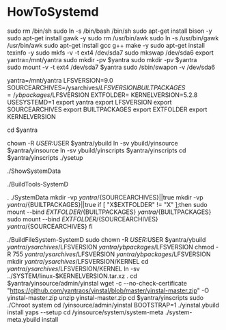 # HowToSystemd

sudo rm /bin/sh
sudo ln -s /bin/bash /bin/sh
sudo apt-get install bison -y
sudo apt-get install gawk -y
sudo rm /usr/bin/awk 
sudo ln -s /usr/bin/gawk /usr/bin/awk
sudo apt-get install gcc g++ make -y
sudo apt-get install texinfo -y
sudo mkfs -v -t ext4 /dev/sda7
sudo mkswap /dev/sda6
export yantra=/mnt/yantra
sudo mkdir -pv $yantra
sudo mkdir -pv $yantra    
sudo mount -v -t ext4 /dev/sda7 $yantra
sudo /sbin/swapon -v /dev/sda6

yantra=/mnt/yantra
LFSVERSION=9.0
SOURCEARCHIVES=/ysarchives/$LFSVERSION
BUILTPACKAGES=/ybpackages/$LFSVERSION
EXTFOLDER=
KERNELVERSION=5.2.8
USESYSTEMD=1
export yantra
export LFSVERSION
export SOURCEARCHIVES
export BUILTPACKAGES
export EXTFOLDER
export KERNELVERSION	

cd $yantra

chown -R $USER:$USER $yantra/ybuild
ln -sv ybuild/yinsource $yantra/yinsource
ln -sv ybuild/yinscripts $yantra/yinscripts
cd $yantra/yinscripts
./ysetup


./ShowSystemData

./BuildTools-SystemD


. ./SystemData
mkdir -vp ${yantra}/${SOURCEARCHIVES}||true 
mkdir -vp ${yantra}/${BUILTPACKAGES}||true 
if [ "X$EXTFOLDER" != "X" ];then
sudo mount --bind $EXTFOLDER/${BUILTPACKAGES} $yantra/${BUILTPACKAGES}
sudo mount --bind $EXTFOLDER/${SOURCEARCHIVES} $yantra/${SOURCEARCHIVES} 
fi



./BuildFileSystem-SystemD
sudo chown -R $USER:$USER $yantra/ybuild $yantra/ysarchives/$LFSVERSION $yantra/ybpackages/$LFSVERSION
chmod -R 755 $yantra/ysarchives/$LFSVERSION $yantra/ybpackages/$LFSVERSION
mkdir  $yantra/ysarchives/$LFSVERSION/KERNEL
cd $yantra/ysarchives/$LFSVERSION/KERNEL
ln -sv ../SYSTEM/linux-$KERNELVERSION.tar.xz .
cd $yantra/yinsource/admin/yinstal
wget -c --no-check-certificate "https://github.com/yantraos/yinstal/blob/master/yinstal-master.zip"  -O yinstal-master.zip
unzip yinstal-master.zip
cd $yantra/yinscripts
sudo  ./Chroot system
cd /yinsource/admin/yinstal
BOOTSTRAP=1 ./yinstal.ybuild install
yaps --setup
cd /yinsource/system/system-meta
./system-meta.ybuild install
